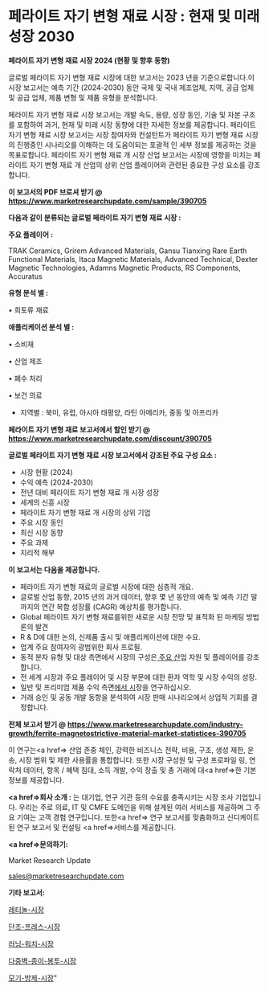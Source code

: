 # 페라이트 자기 변형 재료 시장 : 현재 및 미래 성장 2030

<strong>페라이트 자기 변형 재료 시장 2024 (현황 및 향후 동향)</strong>

글로벌 페라이트 자기 변형 재료 시장에 대한 보고서는 2023 년을 기준으로합니다.이 시장 보고서는 예측 기간 (2024-2030) 동안 국제 및 국내 제조업체, 지역, 공급 업체 및 공급 업체, 제품 변형 및 제품 유형을 분석합니다.

페라이트 자기 변형 재료 시장 보고서는 개발 속도, 용량, 성장 동인, 기술 및 자본 구조를 포함하여 과거, 현재 및 미래 시장 동향에 대한 자세한 정보를 제공합니다. 페라이트 자기 변형 재료 시장 보고서는 시장 참여자와 컨설턴트가 페라이트 자기 변형 재료 시장의 진행중인 시나리오를 이해하는 데 도움이되는 포괄적 인 세부 정보를 제공하는 것을 목표로합니다. 페라이트 자기 변형 재료 개 시장 산업 보고서는 시장에 영향을 미치는 페라이트 자기 변형 재료 개 산업의 상위 산업 플레이어와 관련된 중요한 구성 요소를 강조합니다.



<strong>이 보고서의 PDF 브로셔 받기 @ <a href=https://www.marketresearchupdate.com/sample/390705>https://www.marketresearchupdate.com/sample/390705</a></strong>



<strong>다음과 같이 분류되는 글로벌 페라이트 자기 변형 재료 시장 :</strong>



<strong>주요 플레이어 :</strong>

TRAK Ceramics, Grirem Advanced Materials, Gansu Tianxing Rare Earth Functional Materials, Itaca Magnetic Materials, Advanced Technical, Dexter Magnetic Technologies, Adamns Magnetic Products, RS Components, Accuratus



<strong>유형 분석 별 :</strong>

• 희토류 재료



<strong>애플리케이션 분석 별 :</strong>

• 소비재

• 산업 제조

• 폐수 처리

• 보건 의료

<ul>
  <li>지역별 : 북미, 유럽, 아시아 태평양, 라틴 아메리카, 중동 및 아프리카</li>
</ul>


<strong>페라이트 자기 변형 재료 보고서에서 할인 받기 @ <a href=https://www.marketresearchupdate.com/discount/390705>https://www.marketresearchupdate.com/discount/390705</a></strong>



<strong>글로벌 페라이트 자기 변형 재료 시장 보고서에서 강조된 주요 구성 요소 :</strong>
<ul>
  <li>시장 현황 (2024)</li>
  <li>수익 예측 (2024-2030)</li>
  <li>전년 대비 페라이트 자기 변형 재료 개 시장 성장</li>
  <li>세계의 신흥 시장</li>
  <li>페라이트 자기 변형 재료 개 시장의 상위 기업</li>
  <li>주요 시장 동인</li>
  <li>최신 시장 동향</li>
  <li>주요 과제</li>
  <li>지리적 해부</li>
</ul>


<strong>이 보고서는 다음을 제공합니다.</strong>
<ul>
  <li>페라이트 자기 변형 재료의 글로벌 시장에 대한 심층적 개요.</li>
  <li>글로벌 산업 동향, 2015 년의 과거 데이터, 향후 몇 년 동안의 예측 및 예측 기간 말까지의 연간 복합 성장률 (CAGR) 예상치를 평가합니다.</li>
  <li>Global 페라이트 자기 변형 재료를위한 새로운 시장 전망 및 표적화 된 마케팅 방법론의 발견</li>
  <li>R &amp; D에 대한 논의, 신제품 출시 및 애플리케이션에 대한 수요.</li>
  <li>업계 주요 참여자의 광범위한 회사 프로필.</li>
  <li>동적 분자 유형 및 대상 측면에서 시장의 구성은<a href=> 주요 산</a>업 자원 및 플레이어를 강조합니다.</li>
  <li>전 세계 시장과 주요 플레이어 및 시장 부문에 대한 환자 역학 및 시장 수익의 성장.</li>
  <li>일반 및 프리미엄 제품 수익 측면<a href=>에서 시</a>장을 연구하십시오.</li>
  <li>거래 승인 및 공동 개발 동향을 분석하여 시장 판매 시나리오에서 상업적 기회를 결정합니다.</li>
</ul>



<strong>전체 보고서 받기 @ <a href=https://www.marketresearchupdate.com/industry-growth/ferrite-magnetostrictive-material-market-statistices-390705>https://www.marketresearchupdate.com/industry-growth/ferrite-magnetostrictive-material-market-statistices-390705</a></strong>

이 연구는<a href=> 산업 존중</a> 체인, 강력한 비즈니스 전략, 비용, 구조, 생성 제한, 운송, 시장 범위 및 제한 사용률을 통합합니다. 또한 시장 구성원 및 구성 프로파일 링, 연락처 데이터, 항목 / 혜택 침대, 소득 개발, 수익 창출 및 총 거래에 대<a href=>한 기본 </a>정보를 제공합니다.



<strong><a href=>회사 소</a>개 :</strong>
는 대기업, 연구 기관 등의 수요를 충족시키는 시장 조사 기업입니다. 우리는 주로 의료, IT 및 CMFE 도메인을 위해 설계된 여러 서비스를 제공하며 그 주요 기여는 고객 경험 연구입니다. 또한<a href=> 연구 보</a>고서를 맞춤화하고 신디케이트 된 연구 보고서 및 컨설팅 <a href=>서비스</a>를 제공합니다.



<strong><a href=>문의하기:</a></strong>

Market Research Update

sales@marketresearchupdate.com



<strong>기타 보고서:</strong>

<a href=https://www.linkedin.com/pulse/레티놀-시장-경쟁-분석-및-성장-잠재력-2029-isdailynews/>레티놀-시장</a>

<a href=https://www.linkedin.com/pulse/단조-프레스-시장-진입-전략-및-위험-평가2029년-trend-tracking-tips-360-analysis-htzdf/>단조-프레스-시장</a>

<a href=https://www.linkedin.com/pulse/러닝-워치-시장-진입-전략-및-위험-평가2029년-trendsetters-talk-360-analysis-sbjuf/>러닝-워치-시장</a>

<a href=https://www.linkedin.com/pulse/다중벽-종이-봉투-시장-현재-및-미래-성장-2030-data-dive-diaries-24-analysis-rfwwf/>다중벽-종이-봉투-시장</a>

<a href=https://www.linkedin.com/pulse/모기-방제-시장-동향-및-성장-전망-data-dive-diaries-24-analysis-nhl9f/>모기-방제-시장</a>"
